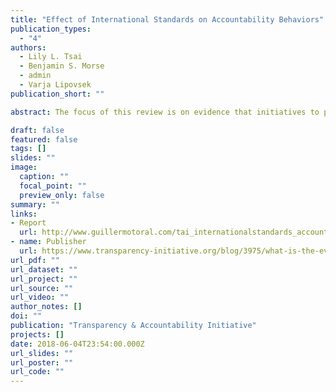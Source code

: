 ```yaml
---
title: "Effect of International Standards on Accountability Behaviors"
publication_types:
  - "4"
authors:
  - Lily L. Tsai
  - Benjamin S. Morse
  - admin
  - Varja Lipovsek
publication_short: ""

abstract: The focus of this review is on evidence that initiatives to promote international norms and standards have an impact on the behaviors of the accountability actors. The review complements the 2015 report previously commissioned by TAI on the effectiveness of governance-oriented multi-stakeholder initiatives (MSIs), which focused primarily on grey literature and highlighted the gap in this literature on the impact of MSIs on the actions of accountability actors.

draft: false
featured: false
tags: []
slides: ""
image:
  caption: ""
  focal_point: ""
  preview_only: false
summary: ""
links:
- Report
  url: http://www.guillermotoral.com/tai_internationalstandards_accountability.pdf
- name: Publisher
  url: https://www.transparency-initiative.org/blog/3975/what-is-the-evidence-that-efforts-to-promote-international-norms-and-standards-for-transparency-and-accountability-have-an-impact-on-behaviors-of-accountability-actors/
url_pdf: ""
url_dataset: ""
url_project: ""
url_source: ""
url_video: ""
author_notes: []
doi: ""
publication: "Transparency & Accountability Initiative"
projects: []
date: 2018-06-04T23:54:00.000Z
url_slides: ""
url_poster: ""
url_code: ""
---
```

